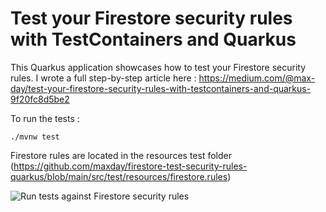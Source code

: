 # Test your Firestore security rules with TestContainers and Quarkus

This Quarkus application showcases how to test your Firestore security rules.
I wrote a full step-by-step article here : https://medium.com/@max-day/test-your-firestore-security-rules-with-testcontainers-and-quarkus-9f20fc8d5be2

To run the tests :

```./mvnw test```

Firestore rules are located in the resources test folder (https://github.com/maxday/firestore-test-security-rules-quarkus/blob/main/src/test/resources/firestore.rules)

![Run tests against Firestore security rules](https://github.com/maxday/firestore-test-security-rules-quarkus/workflows/Run%20tests%20against%20Firestore%20security%20rules/badge.svg)